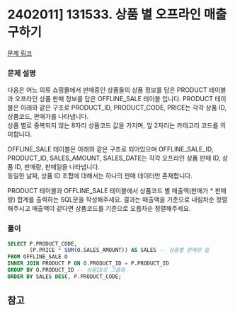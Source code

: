 # 2402011] 131533. 상품 별 오프라인 매출 구하기

[문제 링크](https://school.programmers.co.kr/learn/courses/30/lessons/131533)

### 문제 설명
다음은 어느 의류 쇼핑몰에서 판매중인 상품들의 상품 정보를 담은 PRODUCT 테이블과 오프라인 상품 판매 정보를 담은 OFFLINE_SALE 테이블 입니다. PRODUCT 테이블은 아래와 같은 구조로 PRODUCT_ID, PRODUCT_CODE, PRICE는 각각 상품 ID, 상품코드, 판매가를 나타냅니다.  
상품 별로 중복되지 않는 8자리 상품코드 값을 가지며, 앞 2자리는 카테고리 코드를 의미합니다.  

OFFLINE_SALE 테이블은 아래와 같은 구조로 되어있으며 OFFLINE_SALE_ID, PRODUCT_ID, SALES_AMOUNT, SALES_DATE는 각각 오프라인 상품 판매 ID, 상품 ID, 판매량, 판매일을 나타냅니다.  
동일한 날짜, 상품 ID 조합에 대해서는 하나의 판매 데이터만 존재합니다.  

PRODUCT 테이블과 OFFLINE_SALE 테이블에서 상품코드 별 매출액(판매가 * 판매량) 합계를 출력하는 SQL문을 작성해주세요. 결과는 매출액을 기준으로 내림차순 정렬해주시고 매출액이 같다면 상품코드를 기준으로 오름차순 정렬해주세요.

### 풀이
```sql
SELECT P.PRODUCT_CODE,
       (P.PRICE * SUM(O.SALES_AMOUNT)) AS SALES -- 상품별 판매량 합
FROM OFFLINE_SALE O
INNER JOIN PRODUCT P ON O.PRODUCT_ID = P.PRODUCT_ID
GROUP BY O.PRODUCT_ID -- 상품ID로 그룹화
ORDER BY SALES DESC, P.PRODUCT_CODE;
```

## 참고
